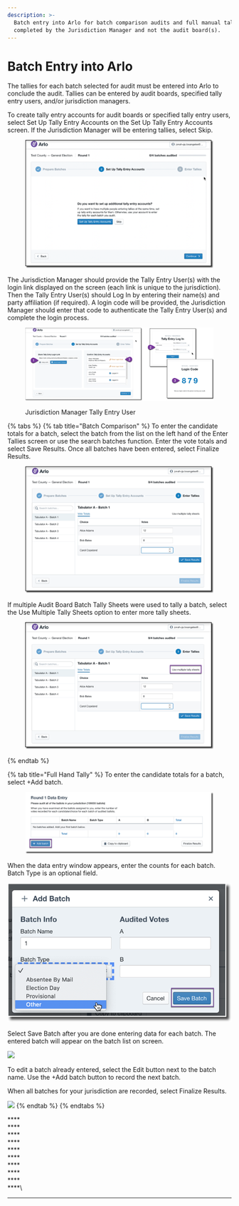 ```yaml
---
description: >-
  Batch entry into Arlo for batch comparison audits and full manual tally is
  completed by the Jurisdiction Manager and not the audit board(s).
---
```


# Batch Entry into Arlo

The tallies for each batch selected for audit must be entered into Arlo to conclude the audit. Tallies can be entered by audit boards, specified tally entry users, and/or jurisdiction managers.

To create tally entry accounts for audit boards or specified tally entry users, select Set Up Tally Entry Accounts on the Set Up Tally Entry Accounts screen. If the Jurisdiction Manager will be entering tallies, select Skip.

<figure><img src="../../.gitbook/assets/image (10).png" alt=""><figcaption></figcaption></figure>

The Jurisdiction Manager should provide the Tally Entry User(s) with the login link displayed on the screen (each link is unique to the jurisdiction). Then the Tally Entry User(s) should Log In by entering their name(s) and party affiliation (if required).  A login code will be provided, the Jurisdiction Manager should enter that code to authenticate the Tally Entry User(s) and complete the login process.

<figure><img src="../../.gitbook/assets/image (21).png" alt=""><figcaption><p>                                    Jurisdiction Manager                                                                                         Tally Entry User             </p></figcaption></figure>

{% tabs %}
{% tab title="Batch Comparison" %}
To enter the candidate totals for a batch, select the batch from the list on the left hand of the Enter Tallies screen or use the search batches function. Enter the vote totals and select Save Results.  Once all batches have been entered, select Finalize Results.

<figure><img src="../../.gitbook/assets/image (4).png" alt=""><figcaption></figcaption></figure>

If multiple Audit Board Batch Tally Sheets were used to tally a batch, select the Use Multiple Tally Sheets option to enter more tally sheets.

<figure><img src="../../.gitbook/assets/image (1) (1).png" alt=""><figcaption></figcaption></figure>
{% endtab %}

{% tab title="Full Hand Tally" %}
To enter the candidate totals for a batch, select +Add batch.

<figure><img src="../../.gitbook/assets/image (2) (2).png" alt=""><figcaption></figcaption></figure>

When the data entry window appears, enter the counts for each batch. Batch Type is an optional field.

![](<../../.gitbook/assets/image (32).png>)

Select Save Batch after you are done entering data for each batch. The entered batch will appear on the batch list on screen.&#x20;

![](https://lh6.googleusercontent.com/XUwl\_lhfipOF626glZmOZs4Rrs-f-wDDufaz-NgJ5Dmn9jk2j\_rbDhmNDPIxQhoQzBeoS2e64c5WJa\_Wxne9RtxCGSJZQgEz6tyx9X-5NHJIN-0in6kxIl4meoMl5kAhIeQyfDD2)

To edit a batch already entered, select the Edit button next to the batch name.  Use the +Add batch button to record the next batch.&#x20;

When all batches for your jurisdiction are recorded, select Finalize Results.

![](https://lh6.googleusercontent.com/abtoGsCh-jPomWUAsV7CU\_-H9oT6P5rll3x\_PZpqKkD1v8OGwQ\_vGHPwTJyV4ATlGC3y5IJStYPohaMLlTExw9ZlQLLoshuck9VXUDsAsP1s968m1EumeaPeNHWdQ2LpxiEa3Esd)
{% endtab %}
{% endtabs %}

****\
****\
****\
****\
****\
****\
****\
****\
****\
****\
****
